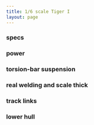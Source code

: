 ```yaml
---
title: 1/6 scale Tiger I
layout: page
---
```







### specs


### power




### torsion-bar suspension

### real welding and scale thick



### track links

### lower hull

